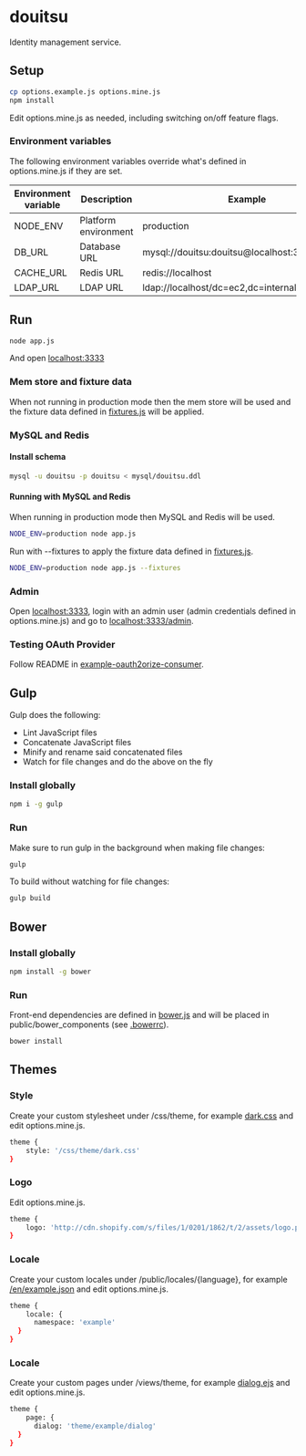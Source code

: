 douitsu
=======

Identity management service.

## Setup

```bash
cp options.example.js options.mine.js
npm install
```

Edit options.mine.js as needed, including switching on/off feature flags.

### Environment variables

The following environment variables override what's defined in options.mine.js if they are set.

Environment variable | Description | Example
--- | --- | ---
NODE_ENV | Platform environment | production
DB_URL | Database URL | mysql://douitsu:douitsu@localhost:3306/douitsu
CACHE_URL | Redis URL | redis://localhost
LDAP_URL | LDAP URL | ldap://localhost/dc=ec2,dc=internal

## Run

```bash
node app.js
```

And open [localhost:3333](http://localhost:3333)

### Mem store and fixture data

When not running in production mode then the mem store will be used and the fixture data defined in [fixtures.js](https://github.com/ninjablocks/douitsu/blob/master/lib/fixtures.js) will be applied.

### MySQL and Redis

#### Install schema

```bash
mysql -u douitsu -p douitsu < mysql/douitsu.ddl
```
#### Running with MySQL and Redis

When running in production mode then MySQL and Redis will be used.

```bash
NODE_ENV=production node app.js
```

Run with --fixtures to apply the fixture data defined in [fixtures.js](https://github.com/ninjablocks/douitsu/blob/master/lib/fixtures.js).

```bash
NODE_ENV=production node app.js --fixtures
```

### Admin

Open [localhost:3333](http://localhost:3333), login with an admin user (admin credentials defined in options.mine.js) and go to [localhost:3333/admin](http://localhost:3333/admin).

### Testing OAuth Provider

Follow README in [example-oauth2orize-consumer](https://github.com/chico/example-oauth2orize-consumer).

## Gulp

Gulp does the following:
* Lint JavaScript files
* Concatenate JavaScript files
* Minify and rename said concatenated files
* Watch for file changes and do the above on the fly

### Install globally

```bash
npm i -g gulp
```

### Run

Make sure to run gulp in the background when making file changes:

```bash
gulp
```

To build without watching for file changes:

```bash
gulp build
```

## Bower

### Install globally

```bash
npm install -g bower
```

### Run

Front-end dependencies are defined in [bower.js](https://github.com/ninjablocks/douitsu/blob/master/bower.js) and will be placed in public/bower_components (see [.bowerrc](https://github.com/ninjablocks/douitsu/blob/master/bowerrc)).

```bash
bower install
```

## Themes

### Style

Create your custom stylesheet under /css/theme, for example [dark.css](https://github.com/ninjablocks/douitsu/blob/master/public/css/theme/dark.css) and edit options.mine.js.

```bash
theme {
	style: '/css/theme/dark.css'
}
```

### Logo

Edit options.mine.js.

```bash
theme {
	logo: 'http://cdn.shopify.com/s/files/1/0201/1862/t/2/assets/logo.png'
}
```

### Locale

Create your custom locales under /public/locales/{language}, for example [/en/example.json](https://github.com/ninjablocks/douitsu/blob/master/public/locales/en/example.json) and edit options.mine.js.

```bash
theme {
	locale: {
      namespace: 'example'
  }
}
```

### Locale

Create your custom pages under /views/theme, for example [dialog.ejs](https://github.com/ninjablocks/douitsu/blob/master/views/theme/example/dialog.ejs) and edit options.mine.js.

```bash
theme {
	page: {
      dialog: 'theme/example/dialog'
  }
}
```


